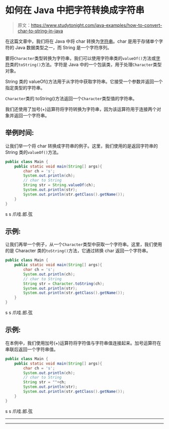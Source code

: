 # 如何在 Java 中把字符转换成字符串

> 原文：<https://www.studytonight.com/java-examples/how-to-convert-char-to-string-in-java>

在这篇文章中，我们将在 Java 中将 char 转换为[字符串](https://www.studytonight.com/java/string-handling-in-java.php)。char 是用于存储单个字符的 Java 数据类型之一，而 String 是一个字符序列。

要将`Character`类型转换为字符串，我们可以使用字符串类的`valueOf()`方法或[字符](https://www.studytonight.com/java/character-class.php)类的`toString()`方法。字符是 Java 中的一个包装类，用于处理`Character`类型对象。

String 类的 valueOf()方法用于从字符中获取字符串。它接受一个参数并返回一个指定类型的字符串。

`Character`类的 toString()方法返回一个`Character`类型值的字符串。

我们还使用了加号(+)运算符将字符转换为字符串，因为该运算符用于连接两个对象并返回一个字符串。

## 举例时间:

让我们举一个将 char 转换成字符串的例子。这里，我们使用的是返回字符串的 String 类的`valueOf()`方法。

```java
public class Main {
	public static void main(String[] args){
		char ch = 's';
		System.out.println(ch);
		// char to String
		String str = String.valueOf(ch);
		System.out.println(str);
		System.out.println(str.getClass().getName());
	}
}
```

s
s
爪哇.郎.弦

## 示例:

让我们再举一个例子，从一个`Character`类型中获取一个字符串。这里，我们使用的是 Character 类的`toString()`方法，它通过转换 char 返回一个字符串。

```java
public class Main {
	public static void main(String[] args){
		char ch = 's';
		System.out.println(ch);
		// char to String
		String str = Character.toString(ch);
		System.out.println(str);
		System.out.println(str.getClass().getName());
	}
}
```

s
s
爪哇.郎.弦

## 示例:

在本例中，我们使用加号(+)运算符将字符值与字符串值连接起来。加号运算符在串联后返回一个字符串值。

```java
public class Main {
	public static void main(String[] args){
		char ch = 's';
		System.out.println(ch);
		// char to String
		String str = ""+ch;
		System.out.println(str);
		System.out.println(str.getClass().getName());
	}
}
```

s
s
爪哇.郎.弦

* * *

* * *